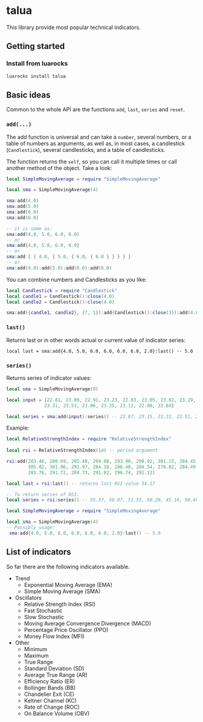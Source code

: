 # talua
This library provide most popular technical indicators.

## Getting started
### Install from luarocks
```sh
luarocks install talua
```

## Basic ideas

Common to the whole API are the functions `add`, `last`, `series` and `reset`.

### `add(...)` 
The add function is universal and can take a `number`, several numbers, or a table of numbers as arguments, as well as, in most cases, a candlestick (`Candlestick`), several candlesticks, and a table of candlesticks. 

The function returns the `self`, so you can call it multiple times or call another method of the object. Take a look:
```lua
local SimpleMovingAverage = require "SimpleMovingAverage"

local sma = SimpleMovingAverage(4)

sma:add(4.0)
sma:add(5.0)
sma:add(6.0)
sma:add(6.0)

-- it is same as:
sma:add(4,0, 5.0, 6.0, 6.0)
-- or
sma:add{4,0, 5.0, 6.0, 6.0}
-- or
sma:add { { 4.0, { 5.0, { 6.0, { 6.0 } } } } }
-- or
sma:add(4.0):add(5.0):add(6.0):add(6.0)
```
You can combine numbers and Сandlesticks as you like:
```lua
local Candlestick = require "Candlestick"
local candle1 = Candlestick():close(4.0)
local candle2 = Candlestick():close(4.0)

sma:add({candle1, candle2}, {7, 1}):add(Candlestick():close(3)):add(4.0):add{5.0, 5.5}
```

### `last()`
Returns last or in other words actual or current value of indicator series:
```
local last = sma:add{4.0, 5.0, 6.0, 6.0, 6.0, 6.0, 2.0}:last() -- 5.0
```

### `series()`
Returns series of indicator values:
```lua
local sma = SimpleMovingAverage(9)

local input = {22.81, 23.09, 22.91, 23.23, 22.83, 23.05, 23.02, 23.29, 23.41, 23.49, 24.60, 24.63, 24.51, 23.73,
              23.31, 23.53, 23.06, 23.25, 23.12, 22.80, 22.84}

local series = sma:add(input):series() -- 23.07, 23.15, 23.31, 23.51, 23.65, 23.75, 23.78, 23.83, 23.81, 23.79, 23.75, 23.55, 23.35
```

Example:
```lua
local RelativeStrengthIndex = require "RelativeStrengthIndex"
    
local rsi = RelativeStrengthIndex(14) -- period argument

rsi:add(283.46, 280.69, 285.48, 294.08, 293.90, 299.92, 301.15, 284.45, 294.09, 302.77, 301.97, 306.85,
        305.02, 301.06, 291.97, 284.18, 286.48, 284.54, 276.82, 284.49, 275.01, 279.07, 277.85, 278.85,
        283.76, 291.72, 284.73, 291.82, 296.74, 291.13)

local last = rsi:last() -- returns last RSI value 54.17

-- To return series of RSI:
local series = rsi:series() -- 55.37, 50.07, 51.55, 50.20, 45.14, 50.48, 44.69, 47.47, 46.71, 47.45, 51.05, 56.29, 51.12, 55.58, 58.41, 54.17

local SimpleMovingAverage = require "SimpleMovingAverage"

local sma = SimpleMovingAverage(4)
-- Possibly usage:
 sma:add{4.0, 5.0, 6.0, 6.0, 6.0, 6.0, 2.0}:last() -- 5.0
```

## List of indicators

So far there are the following indicators available.

* Trend
  * Exponential Moving Average (EMA)
  * Simple Moving Average (SMA)
* Oscillators
  * Relative Strength Index (RSI)
  * Fast Stochastic
  * Slow Stochastic
  * Moving Average Convergence Divergence (MACD)
  * Percentage Price Oscillator (PPO)
  * Money Flow Index (MFI)
* Other
  * Minimum
  * Maximum
  * True Range
  * Standard Deviation (SD)
  * Average True Range (AR)
  * Efficiency Ratio (ER)
  * Bollinger Bands (BB)
  * Chandelier Exit (CE)
  * Keltner Channel (KC)
  * Rate of Change (ROC)
  * On Balance Volume (OBV)
